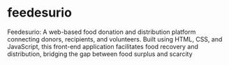 # feedesurio

Feedesurio: A web-based food donation and distribution platform connecting donors, recipients, and volunteers. Built using HTML, CSS, and JavaScript, this front-end application facilitates food recovery and distribution, bridging the gap between food surplus and scarcity

